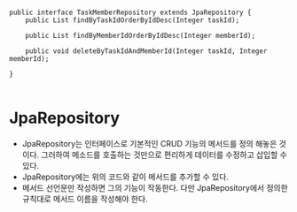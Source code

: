 <pre>
<code>
public interface TaskMemberRepository extends JpaRepository<TaskMember,Integer> {
    public List<TaskMember> findByTaskIdOrderByIdDesc(Integer taskId);

    public List<TaskMember> findByMemberIdOrderByIdDesc(Integer memberId);

    public void deleteByTaskIdAndMemberId(Integer taskId, Integer memberId);

}
</code>
</pre>

# JpaRepository
* JpaRepository는 인터페이스로 기본적인 CRUD 기능의 메서드를 정의 해놓은 것이다. 그러하여 메소드를 호출하는 것만으로 편리하게 데이터를 수정하고 삽입할 수 있다.
* JpaRepository에는 위의 코드와 같이 메서드를 추가할 수 있다.
* 메서드 선언문만 작성하면 그의 기능이 작동한다. 다만 JpaRepository에서 정의한 규칙대로 메서드 이름을 작성해야 한다.

